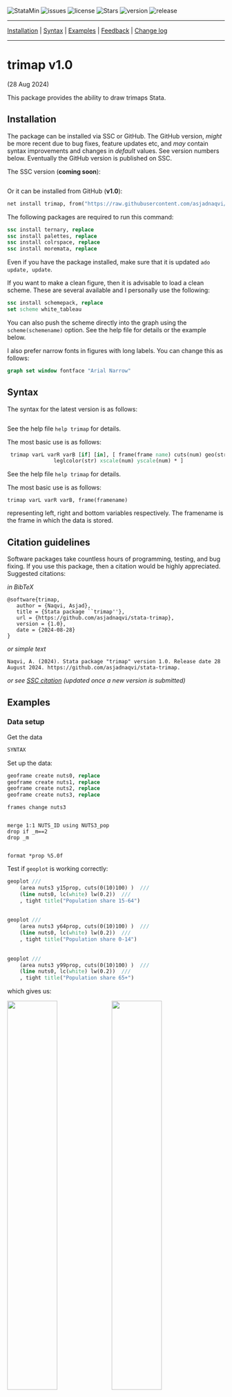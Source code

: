


![StataMin](https://img.shields.io/badge/stata-2015-blue) ![issues](https://img.shields.io/github/issues/asjadnaqvi/stata-trimap) ![license](https://img.shields.io/github/license/asjadnaqvi/stata-trimap) ![Stars](https://img.shields.io/github/stars/asjadnaqvi/stata-trimap) ![version](https://img.shields.io/github/v/release/asjadnaqvi/stata-trimap) ![release](https://img.shields.io/github/release-date/asjadnaqvi/stata-trimap)


---

[Installation](#Installation) | [Syntax](#Syntax) | [Examples](#Examples) | [Feedback](#Feedback) | [Change log](#Change-log)

---

# trimap v1.0
(28 Aug 2024)

This package provides the ability to draw trimaps Stata.


## Installation

The package can be installed via SSC or GitHub. The GitHub version, *might* be more recent due to bug fixes, feature updates etc, and *may* contain syntax improvements and changes in *default* values. See version numbers below. Eventually the GitHub version is published on SSC.

The SSC version (**coming soon**):

```stata

```

Or it can be installed from GitHub (**v1.0**):

```stata
net install trimap, from("https://raw.githubusercontent.com/asjadnaqvi/stata-trimap/main/installation/") replace
```

The following packages are required to run this command:

```stata
ssc install ternary, replace
ssc install palettes, replace
ssc install colrspace, replace
ssc install moremata, replace
```

Even if you have the package installed, make sure that it is updated `ado update, update`.

If you want to make a clean figure, then it is advisable to load a clean scheme. These are several available and I personally use the following:

```stata
ssc install schemepack, replace
set scheme white_tableau  
```

You can also push the scheme directly into the graph using the `scheme(schemename)` option. See the help file for details or the example below.

I also prefer narrow fonts in figures with long labels. You can change this as follows:

```stata
graph set window fontface "Arial Narrow"
```


## Syntax

The syntax for the latest version is as follows:

```stata

```

See the help file `help trimap` for details.

The most basic use is as follows:

```stata
 trimap varL varR varB [if] [in], [ frame(frame name) cuts(num) geo(str) geopost(str) zoom fill points lines labels colorL(str) colorR(str) colorB(str) lwidth(str) msize(str) malpha(num) mcolor(str) mlcolor(str) mlwidth(str) leglwidth(str)
               leglcolor(str) xscale(num) yscale(num) * ]
```


See the help file `help trimap` for details.

The most basic use is as follows:

```
trimap varL varR varB, frame(framename)
```

representing left, right and bottom variables respectively. The framename is the frame in which the data is stored.

## Citation guidelines
Software packages take countless hours of programming, testing, and bug fixing. If you use this package, then a citation would be highly appreciated. Suggested citations:


*in BibTeX*

```
@software{trimap,
   author = {Naqvi, Asjad},
   title = {Stata package ``trimap''},
   url = {https://github.com/asjadnaqvi/stata-trimap},
   version = {1.0},
   date = {2024-08-28}
}
```

*or simple text*

```
Naqvi, A. (2024). Stata package "trimap" version 1.0. Release date 28 August 2024. https://github.com/asjadnaqvi/stata-trimap.
```


*or see [SSC citation](XXXX) (updated once a new version is submitted)*




## Examples


### Data setup

Get the data

```stata
SYNTAX 
```


Set up the data:

```stata
geoframe create nuts0, replace
geoframe create nuts1, replace
geoframe create nuts2, replace
geoframe create nuts3, replace
```

```
frames change nuts3


merge 1:1 NUTS_ID using NUTS3_pop
drop if _m==2
drop _m


format *prop %5.0f
```

Test if `geoplot` is working correctly:

```stata
geoplot ///
	(area nuts3 y15prop, cuts(0(10)100) )  ///
	(line nuts0, lc(white) lw(0.2))  ///
	, tight title("Population share 15-64")
	
	
geoplot ///
	(area nuts3 y64prop, cuts(0(10)100) )  ///
	(line nuts0, lc(white) lw(0.2))  ///
	, tight	title("Population share 0-14")
	
	
geoplot ///
	(area nuts3 y99prop, cuts(0(10)100) )  ///
	(line nuts0, lc(white) lw(0.2))  ///
	, tight	title("Population share 65+")	
```

which gives us:

<img src="/figures/geoplottest1.png" width="48%"><img src="/figures/geoplottest2.png" width="48%">
<img src="/figures/geoplottest3.png" width="48%">


```stata
ternary y99prop y15prop y64prop, points
```

<img src="/figures/ternary_test.png" width="100%">



### Test the command

```stata
trimap y99prop y15prop y64prop, frame(nuts3)
```

<img src="/figures/trimap1.png" width="100%">


```stata
trimap y99prop y15prop y64prop, frame(nuts3) zoom
```

<img src="/figures/trimap2.png" width="100%">

```stata
trimap y99prop y15prop y64prop, frame(nuts3) zoom cuts(4)
```

<img src="/figures/trimap3.png" width="100%">

```stata
trimap y99prop y15prop y64prop, frame(nuts3) zoom cuts(4) geo( (line nuts1, lc(white) lw(0.05)) )
```

<img src="/figures/trimap4.png" width="100%">


```stata
trimap y99prop y15prop y64prop, frame(nuts3) zoom cuts(4) ///
geo( (line nuts1, lc(white) lw(0.05)) (line nuts0, lc(white) lw(0.2)) )
```

<img src="/figures/trimap5.png" width="100%">

```stata
trimap y99prop y15prop y64prop, frame(nuts3) zoom cuts(4) ///
	geo( (line nuts1, lc(white) lw(0.05)) (line nuts0, lc(white) lw(0.2)) )	///
	fill msym(point) 
```

<img src="/figures/trimap6.png" width="100%">

```stata
trimap y99prop y15prop y64prop, frame(nuts3) zoom cuts(4) ///
	geo( (line nuts1, lc(white) lw(0.05)) (line nuts0, lc(white) lw(0.2)) )	///
	fill msize(0.5) mcolor(white%50) leglc(black)
```

<img src="/figures/trimap7.png" width="100%">

```stata
trimap y99prop y15prop y64prop, frame(nuts3) zoom cuts(2) ///
	geo( (line nuts1, lc(white) lw(0.05)) (line nuts0, lc(white) lw(0.2)) )	///
	fill msize(0.5) mcolor(white%60) leglc(black)
```

<img src="/figures/trimap8.png" width="100%">

```stata
trimap y99prop y15prop y64prop, frame(nuts3) zoom cuts(4) ///
	geo( (line nuts1, lc(white) lw(0.05)) (line nuts0, lc(white) lw(0.2)) )	///
	fill msize(0.5) mcolor(white%60) leglc(black) colorB(#FFFF00) colorL(#F11D8C) colorR(#01A0C6)
```

<img src="/figures/trimap9.png" width="100%">

### Try another layer

```stata
merge 1:1 NUTS_ID using NUTS3_gva
drop if _m==2
drop _m
```


```stata
trimap  gva_tertiary gva_primary gva_secondary, frame(nuts3) cuts(4) ///
	geo( (line nuts1, lc(white) lw(0.05)) (line nuts0, lc(white) lw(0.2)) )	///
	fill colorB(#FFFF00) colorL(#F11D8C) colorR(#01A0C6) msize(0.3) mcolor(black%60) mlc(none) 
```

<img src="/figures/trimap10.png" width="100%">

```stata
trimap  gva_secondary gva_tertiary gva_primary , frame(nuts3)   ///
	geo( (line nuts1, lc(white) lw(0.05)) (line nuts0, lc(white) lw(0.2)) )	///
	fill colorB(#FFFF00) colorL(#F11D8C) colorR(#01A0C6) msize(0.3) mcolor(black%60) mlc(none) 
```

<img src="/figures/trimap11.png" width="100%">

```stata
trimap  gva_secondary gva_tertiary gva_primary , frame(nuts3)  cuts(8) ///
	geo( (line nuts1, lc(white) lw(0.05)) (line nuts0, lc(white) lw(0.2)) )	///
	fill colorB(#FFFF00) colorL(#F11D8C) colorR(#01A0C6) msize(0.3) mcolor(black%60) mlc(none) 
```

<img src="/figures/trimap12.png" width="100%">

### And other layers at the NUTS2 level

```stata
frame change nuts2			


merge 1:1 NUTS_ID using NUTS2_edu
drop if _m==2
drop _m

trimap edu_primary  edu_secondary edu_tertiary, frame(nuts2)  cuts(2)  ///
	geo( (line nuts1, lc(white) lw(0.05)) (line nuts0, lc(white) lw(0.2)) )	///
	fill msize(0.4) mcolor(black%60) mlc(none) 
```

<img src="/figures/trimap13.png" width="100%">


```stata
merge 1:1 NUTS_ID using NUTS2_tourstay.dta
drop if _m==2
drop _m	

trimap  tour_hotels tour_other tour_camping , frame(nuts2)  cuts(5)  ///
	geo( (line nuts1, lc(white) lw(0.05)) (line nuts0, lc(white) lw(0.2)) )	///
	fill msize(0.4) mcolor(black%60) mlc(none) 
```

<img src="/figures/trimap14.png" width="100%">



## Feedback

Please open an [issue](https://github.com/asjadnaqvi/stata-trimap/issues) to report errors, feature enhancements, and/or other requests. 


## Change log

**v1.0 (28 Aug 2024)**
- First release.





